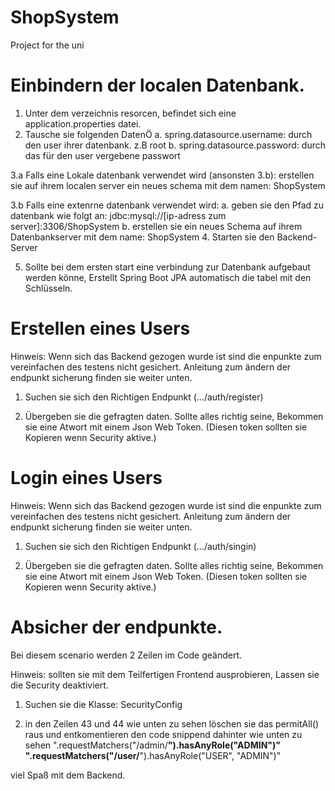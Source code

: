 # ShopSystem
Project for the uni

# Einbindern der localen Datenbank.
1. Unter dem verzeichnis resorcen, befindet sich eine application.properties datei.
2. Tausche sie folgenden DatenÖ
     a. spring.datasource.username: durch den user ihrer datenbank. z.B root
     b. spring.datasource.password: durch das für den user vergebene passwort

3.a Falls eine Lokale datenbank verwendet wird (ansonsten 3.b):
    erstellen sie auf ihrem localen server ein neues schema mit dem namen: ShopSystem
    
3.b Falls eine extenrne datenbank verwendet wird:
     a. geben sie den Pfad zu datenbank wie folgt an: jdbc:mysql://[ip-adress zum server]:3306/ShopSystem
     b. erstellen sie ein neues Schema auf ihrem Datenbankserver mit dem name: ShopSystem
4. Starten sie den Backend-Server

5. Sollte bei dem ersten start eine verbindung zur Datenbank aufgebaut werden könne,
   Erstellt Spring Boot JPA automatisch die tabel mit den Schlüsseln.


# Erstellen eines Users
Hinweis: Wenn sich das Backend gezogen wurde ist sind die enpunkte zum vereinfachen des testens nicht gesichert. 
Anleitung zum ändern der endpunkt sicherung finden sie weiter unten.
1. Suchen sie sich den Richtigen Endpunkt (.../auth/register)
   
2. Übergeben sie die gefragten daten. Sollte alles richtig seine, Bekommen sie eine Atwort mit einem Json Web Token.
   (Diesen token sollten sie Kopieren wenn Security aktive.)


# Login eines Users
Hinweis: Wenn sich das Backend gezogen wurde ist sind die enpunkte zum vereinfachen des testens nicht gesichert. 
Anleitung zum ändern der endpunkt sicherung finden sie weiter unten.
1. Suchen sie sich den Richtigen Endpunkt (.../auth/singin)

2. Übergeben sie die gefragten daten. Sollte alles richtig seine, Bekommen sie eine Atwort mit einem Json Web Token.
   (Diesen token sollten sie Kopieren wenn Security aktive.)


# Absicher der endpunkte.
Bei diesem scenario werden 2 Zeilen im Code geändert.

Hinweis: sollten sie mit dem Teilfertigen Frontend ausprobieren, Lassen sie die Security deaktiviert.
1. Suchen sie die Klasse: SecurityConfig

2. in den Zeilen 43 und 44 wie unten zu sehen löschen sie das permitAll() raus und entkomentieren den code snippend dahinter wie unten zu sehen
       ".requestMatchers("/admin/**").hasAnyRole("ADMIN")"
       ".requestMatchers("/user/**").hasAnyRole("USER", "ADMIN")"

viel Spaß mit dem Backend.

